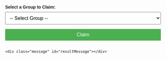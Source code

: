 <head>
  <meta charset="UTF-8">
  <title>Claim Group</title>
  <style>
    body {
      font-family: Arial, sans-serif;
      padding: 20px;
    }

    .form-container {
      max-width: 400px;
      margin: auto;
      background-color: #f9f9f9;
      padding: 20px;
      border-radius: 8px;
      box-shadow: 0 0 10px rgba(0,0,0,0.1);
    }

    label {
      font-weight: bold;
      display: block;
      margin-bottom: 8px;
    }

    select, button {
      width: 100%;
      padding: 10px;
      margin-bottom: 15px;
      font-size: 16px;
    }

    button {
      background-color: #4CAF50;
      color: white;
      border: none;
      cursor: pointer;
    }

    button:hover {
      background-color: #45a049;
    }

    .message {
      text-align: center;
      margin-top: 10px;
    }
  </style>
</head>


<body>

  <div class="form-container">
    <form id="claimForm">
      <label for="user_groups">Select a Group to Claim:</label>
      <select id="user_groups" name="user_groups" required>
        <option value="">-- Select Group --</option>
        <option value="group_a">Group A</option>
        <option value="group_b">Group B</option>
        <option value="group_c">Group C</option>
      </select>
      <button type="submit">Claim</button>
    </form>

    <div class="message" id="resultMessage"></div>
  </div>
</body>